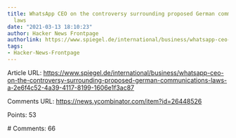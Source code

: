 ```yaml
---
title: WhatsApp CEO on the controversy surrounding proposed German communications
  laws
date: "2021-03-13 18:10:23"
author: Hacker News Frontpage
authorlink: https://www.spiegel.de/international/business/whatsapp-ceo-on-the-controversy-surrounding-proposed-german-communications-laws-a-2e6f4c52-4a39-4117-8199-1606e1f3ac87
tags:
- Hacker-News-Frontpage
---
```


<p>Article URL: <a href="https://www.spiegel.de/international/business/whatsapp-ceo-on-the-controversy-surrounding-proposed-german-communications-laws-a-2e6f4c52-4a39-4117-8199-1606e1f3ac87">https://www.spiegel.de/international/business/whatsapp-ceo-on-the-controversy-surrounding-proposed-german-communications-laws-a-2e6f4c52-4a39-4117-8199-1606e1f3ac87</a></p>
<p>Comments URL: <a href="https://news.ycombinator.com/item?id=26448526">https://news.ycombinator.com/item?id=26448526</a></p>
<p>Points: 53</p>
<p># Comments: 66</p>
